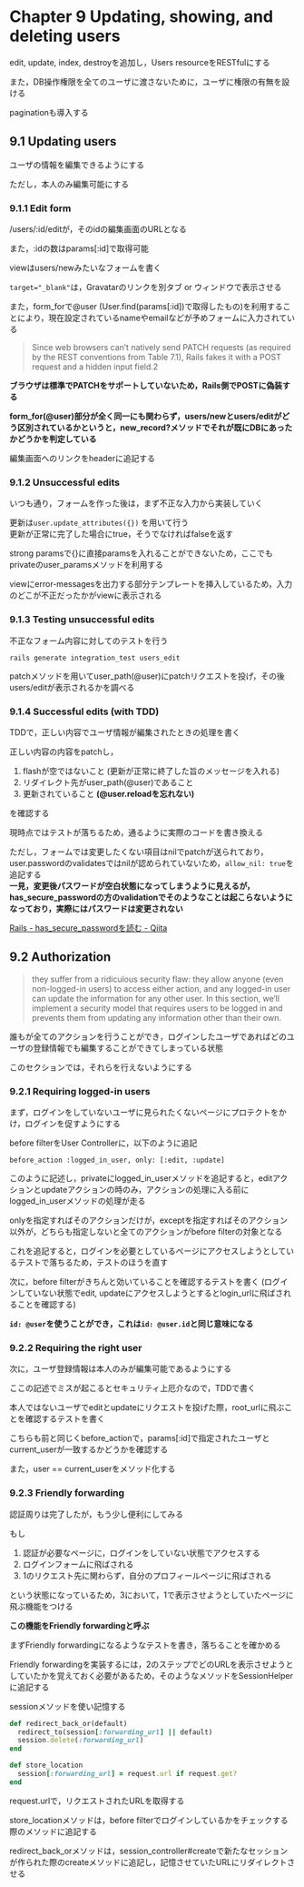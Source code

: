 # Chapter 9 Updating, showing, and deleting users

edit, update, index, destroyを追加し，Users resourceをRESTfulにする

また，DB操作権限を全てのユーザに渡さないために，ユーザに権限の有無を設ける

paginationも導入する

## 9.1 Updating users

ユーザの情報を編集できるようにする

ただし，本人のみ編集可能にする

### 9.1.1 Edit form

/users/:id/editが，そのidの編集画面のURLとなる

また，:idの数はparams[:id]で取得可能

viewはusers/newみたいなフォームを書く

``` target="_blank" ```は，Gravatarのリンクを別タブ or ウィンドウで表示させる

また，form_forで@user (User.find(params[:id])で取得したもの)を利用することにより，現在設定されているnameやemailなどが予めフォームに入力されている

> <input name="_method" type="hidden" value="patch" />

> Since web browsers can’t natively send PATCH requests (as required by the REST conventions from Table 7.1), Rails fakes it with a POST request and a hidden input field.2

**ブラウザは標準でPATCHをサポートしていないため，Rails側でPOSTに偽装する**

**form_for(@user)部分が全く同一にも関わらず，users/newとusers/editがどう区別されているかというと，new_record?メソッドでそれが既にDBにあったかどうかを判定している**

編集画面へのリンクをheaderに追記する

### 9.1.2 Unsuccessful edits

いつも通り，フォームを作った後は，まず不正な入力から実装していく

更新は``` user.update_attributes({}) ``` を用いて行う  
更新が正常に完了した場合にtrue，そうでなければfalseを返す

strong paramsで{}に直接paramsを入れることができないため，ここでもprivateのuser_paramsメソッドを利用する

viewにerror-messagesを出力する部分テンプレートを挿入しているため，入力のどこが不正だったかがviewに表示される

### 9.1.3 Testing unsuccessful edits

不正なフォーム内容に対してのテストを行う

``` rails generate integration_test users_edit ```

patchメソッドを用いてuser_path(@user)にpatchリクエストを投げ，その後users/editが表示されるかを調べる

### 9.1.4 Successful edits (with TDD)

TDDで，正しい内容でユーザ情報が編集されたときの処理を書く

正しい内容の内容をpatchし，

1. flashが空ではないこと (更新が正常に終了した旨のメッセージを入れる)
2. リダイレクト先がuser_path(@user)であること
3. 更新されていること **(@user.reloadを忘れない)**

を確認する

現時点ではテストが落ちるため，通るように実際のコードを書き換える

ただし，フォームでは変更したくない項目はnilでpatchが送られており，user.passwordのvalidatesではnilが認められていないため，``` allow_nil: true ```を追記する  
**一見，変更後パスワードが空白状態になってしまうように見えるが，has_secure_passwordの方のvalidationでそのようなことは起こらないようになっており，実際にはパスワードは変更されない**

[Rails - has_secure_passwordを読む - Qiita](http://qiita.com/dblN/items/9da63698199f4e6135ae)

## 9.2 Authorization

> they suffer from a ridiculous security flaw: they allow anyone (even non-logged-in users) to access either action, and any logged-in user can update the information for any other user.
> In this section, we’ll implement a security model that requires users to be logged in and prevents them from updating any information other than their own.

誰もが全てのアクションを行うことができ，ログインしたユーザであればどのユーザの登録情報でも編集することができてしまっている状態

このセクションでは，それらを行えないようにする

### 9.2.1 Requiring logged-in users

まず，ログインをしていないユーザに見られたくないページにプロテクトをかけ，ログインを促すようにする

before filterをUser Controllerに，以下のように追記

``` before_action :logged_in_user, only: [:edit, :update] ```

このように記述し，privateにlogged_in_userメソッドを追記すると，editアクションとupdateアクションの時のみ，アクションの処理に入る前にlogged_in_userメソッドの処理が走る

onlyを指定すればそのアクションだけが，exceptを指定すればそのアクション以外が，どちらも指定しないと全てのアクションがbefore filterの対象となる

これを追記すると，ログインを必要としているページにアクセスしようとしているテストで落ちるため，テストのほうを直す

次に，before filterがきちんと効いていることを確認するテストを書く (ログインしていない状態でedit, updateにアクセスしようとするとlogin_urlに飛ばされることを確認する)

**``` id: @user ```を使うことができ，これは``` id: @user.id ```と同じ意味になる**

### 9.2.2 Requiring the right user

次に，ユーザ登録情報は本人のみが編集可能であるようにする

ここの記述でミスが起こるとセキュリティ上厄介なので，TDDで書く

本人ではないユーザでeditとupdateにリクエストを投げた際，root_urlに飛ぶことを確認するテストを書く

こちらも前と同じくbefore_actionで，params[:id]で指定されたユーザとcurrent_userが一致するかどうかを確認する

また，user == current_userをメソッド化する

### 9.2.3 Friendly forwarding

認証周りは完了したが，もう少し便利にしてみる

もし

1. 認証が必要なページに，ログインをしていない状態でアクセスする
2. ログインフォームに飛ばされる
3. 1のリクエスト先に関わらず，自分のプロフィールページに飛ばされる

という状態になっているため，3において，1で表示させようとしていたページに飛ぶ機能をつける

**この機能をFriendly forwardingと呼ぶ**

まずFriendly forwardingになるようなテストを書き，落ちることを確かめる

Friendly forwardingを実装するには，2のステップでどのURLを表示させようとしていたかを覚えておく必要があるため，そのようなメソッドをSessionHelperに追記する

sessionメソッドを使い記憶する

``` ruby
def redirect_back_or(default)
  redirect_to(session[:forwarding_url] || default)
  session.delete(:forwarding_url)
end

def store_location
  session[:forwarding_url] = request.url if request.get?
end
```

request.urlで，リクエストされたURLを取得する

store_locationメソッドは，before filterでログインしているかをチェックする際のメソッドに追記する

redirect_back_orメソッドは，session_controller#createで新たなセッションが作られた際のcreateメソッドに追記し，記憶させていたURLにリダイレクトさせる
